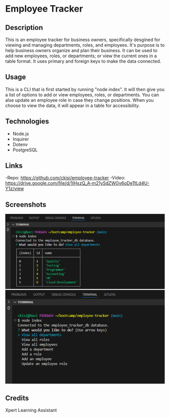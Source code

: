 # Employee Tracker

## Description
This is an employee tracker for business owners, specifically desgined for viewing and managing departments, roles, and employees. It's purpose is to help business owners organize and plan their business. It can be used to add new employees, roles, or departments; or view the current ones in a table format. It uses primary and foreign keys to make the data connected.

## Usage
This is a CLI that is first started by running "node index". It will then give you a list of options to add or view employees, roles, or departments. You can alse update an employee role in case they change positions. When you choose to view the data, it will appear in a table for accessibility.

## Technologies
- Node.js
- Inquirer
- Dotenv
- PostgreSQL

## Links
-Repo: https://github.com/ckisi/employee-tracker
-Video: https://drive.google.com/file/d/1IHxzQ_A-m21ySdZWGy6oDeTtLd4U-Y1z/view

## Screenshots
![](./assets/employeetrackerss1.png)
![](./assets/employeetrackerss2.png)

## Credits
Xpert Learning Assistant

